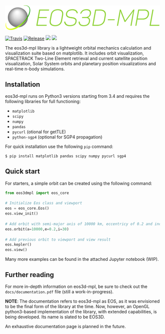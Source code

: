 ![eos3d-mpl logo](img/EOS3D-MPL.svg)

[![Travis](https://img.shields.io/travis/EOS3D/eos3d-mpl.svg)](https://travis-ci.org/EOS3D/eos3d-mpl)
[![Release](https://img.shields.io/github/release/EOS3D/eos3d-mpl/all.svg)](https://github.com/EOS3D/eos3d-mpl/releases)
[![](https://img.shields.io/badge/python-3.4+-blue.svg)](https://www.python.org)
[![](https://img.shields.io/github/license/EOS3D/eos3d-mpl.svg)](https://github.com/EOS3D/eos3d-mpl/blob/master/LICENSE)

<!-- <img src="img/EOS3D-MPL.svg" alt="eos3d-mpl logo" style="width:600px;"/> -->

The eos3d-mpl library is a lightweight orbital mechanics calculation and visualization suite based on matplotlib.
It includes orbit visualization, SPACETRACK Two-Line Element retrieval and current satellite position visualization,
Solar System orbits and planetary position visualizations and real-time n-body simulations.

## Installation

eos3d-mpl runs on Python3 versions starting from 3.4 and requires the following libraries for full functioning:

+ ``matplotlib``
+ ``scipy``
+ ``numpy``
+ ``pandas``
+ ``pycurl`` (otional for getTLE)
+ ``python-sgp4`` (optional for SGP4 propagation)

For quick installation use the following ``pip`` command:

```sh
$ pip install matplotlib pandas scipy numpy pycurl sgp4
```

## Quick start

For starters, a simple orbit can be created using the following command:

```python
from eos3dmpl import eos_core

# Initialize Eos class and viewport
eos = eos_core.Eos()
eos.view_init()

# Add orbit with semi-major axis of 10000 km, eccentricy of 0.2 and inclination of 30 degrees
eos.orbit(a=10000,e=0.2,i=30)

# Add previous orbit to viewport and view result
eos.kepler()
eos.view()
```

Many more examples can be found in the attached Jupyter notebook (WIP).

## Further reading

For more in-depth information on eos3d-mpl, be sure to check out the ``docs/documentation.pdf`` file (still a work-in-progress).

**NOTE**: The documentation refers to eos3d-mpl as EOS, as it was envisioned to be the final form of the library at the time. Now, however, an OpenGL python3-based implementation of the library, with extended capabilities, is being developed. Its name is slated to be EOS3D.

An exhaustive documentation page is planned in the future.

